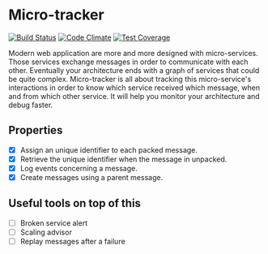 # Micro-tracker

[![Build Status](https://travis-ci.org/nicoolas25/micro-tracker.svg?branch=development)](https://travis-ci.org/nicoolas25/micro-tracker)
[![Code Climate](https://codeclimate.com/github/nicoolas25/micro-tracker/badges/gpa.svg)](https://codeclimate.com/github/nicoolas25/micro-tracker)
[![Test Coverage](https://codeclimate.com/github/nicoolas25/micro-tracker/badges/coverage.svg)](https://codeclimate.com/github/nicoolas25/micro-tracker)

Modern web application are more and more designed with micro-services. Those services exchange messages in order to communicate with each other. Eventually your architecture ends with a graph of services that could be quite complex. Micro-tracker is all about tracking this micro-service's interactions in order to know which service received which message, when and from which other service. It will help you monitor your architecture and debug faster.

## Properties

* [x] Assign an unique identifier to each packed message.
* [x] Retrieve the unique identifier when the message in unpacked.
* [x] Log events concerning a message.
* [x] Create messages using a parent message.

## Useful tools on top of this

* [ ] Broken service alert
* [ ] Scaling advisor
* [ ] Replay messages after a failure
